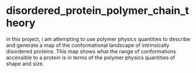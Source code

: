 # disordered_protein_polymer_chain_theory
in this project, i am attempting to use polymer physics quantities to describe and generate a map of the conformational landscape of intrinsically disordered proteins. This map shows what the range of conformations accessible to a protein is in terms of the polymer physics quantities of shape and size. 
